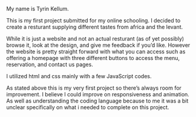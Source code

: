 My name is Tyrin Kellum.

This is my first project submitted for my online schooling. I decided to create a resturant supplying different tastes from africa and the levant.

While it is just a website and not an actual resturant (as of yet possibly) browse it, look at the design, and give me feedback if you’d like. However the website is pretty straight forward with what you can access such as offering a homepage with three different buttons to access the menu, reservation, and contact us pages.

I utilized html and css mainly with a few JavaScript codes.

As stated above this is my very first project so there’s always room for improvement. I believe I could improve on responsiveness and animation. As well as understanding the coding language because to me it was a bit unclear specifically on what i needed to complete on this project.
